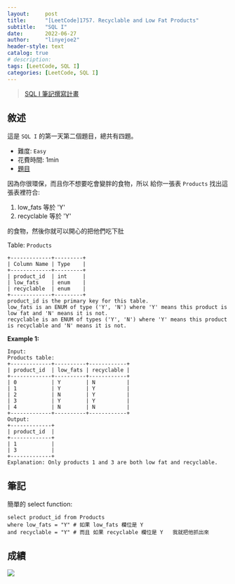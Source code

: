 ```yaml
---
layout:     post
title:      "[LeetCode]1757. Recyclable and Low Fat Products"
subtitle:   "SQL I"
date:       2022-06-27
author:     "linyejoe2"
header-style: text
catalog: true
# description: 
tags: [LeetCode, SQL I]
categories: [LeetCode, SQL I]
---
```


>[SQL I 筆記撰寫計畫](/2022/06/27/leetcode/SQL/SQL%20I/Starting_write_SQL_I_note/)

## 敘述

這是 `SQL I` 的第一天第二個題目，總共有四題。

+ 難度: `Easy`
+ 花費時間: 1min
+ [題目](https://leetcode.com/problems/recyclable-and-low-fat-products/)

因為你很環保，而且你不想要吃會變胖的食物，所以
給你一張表 `Products` 找出這張表裡符合:

1. low_fats 等於 'Y'
2. recyclable 等於 'Y'

的食物，然後你就可以開心的把他們吃下肚

<!--more-->

Table: `Products`
```
+-------------+---------+
| Column Name | Type    |
+-------------+---------+
| product_id  | int     |
| low_fats    | enum    |
| recyclable  | enum    |
+-------------+---------+
product_id is the primary key for this table.
low_fats is an ENUM of type ('Y', 'N') where 'Y' means this product is low fat and 'N' means it is not.
recyclable is an ENUM of types ('Y', 'N') where 'Y' means this product is recyclable and 'N' means it is not.
```



**Example 1:**

```=
Input: 
Products table:
+-------------+----------+------------+
| product_id  | low_fats | recyclable |
+-------------+----------+------------+
| 0           | Y        | N          |
| 1           | Y        | Y          |
| 2           | N        | Y          |
| 3           | Y        | Y          |
| 4           | N        | N          |
+-------------+----------+------------+
Output: 
+-------------+
| product_id  |
+-------------+
| 1           |
| 3           |
+-------------+
Explanation: Only products 1 and 3 are both low fat and recyclable.
```


## 筆記

簡單的 select function:

```sql=
select product_id from Products 
where low_fats = "Y" # 如果 low_fats 欄位是 Y 
and recyclable = "Y" # 而且 如果 recyclable 欄位是 Y   我就把他抓出來
```

## 成績

![](https://i.imgur.com/jMHSLNG.png)


<!-- ##### 參考資料 -->